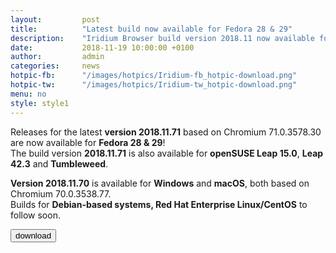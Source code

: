 ```yaml
---
layout: 		post
title:  		"Latest build now available for Fedora 28 & 29"
description: 	"Iridium Browser build version 2018.11 now available for Fedora 28 & 29 - go and get it!"
date:	 		2018-11-19 10:00:00 +0100
author:			admin
categories:		news
hotpic-fb:		"/images/hotpics/Iridium-fb_hotpic-download.png"
hotpic-tw:		"/images/hotpics/Iridium-tw_hotpic-download.png"
menu: no
style: style1
---
```


Releases for the latest **version 2018.11.71** based on Chromium 71.0.3578.30 are now available for **Fedora 28 & 29**!   
The build version **2018.11.71** is also available for **openSUSE Leap 15.0**, **Leap 42.3** and **Tumbleweed**.    
     
**Version 2018.11.70** is available for **Windows** and **macOS**, both based on Chromium 70.0.3538.77.   
Builds for **Debian-based systems, Red Hat Enterprise Linux/CentOS** to follow soon.    
    
<button type="submit" onclick="uaParser()" title="download Iridium Browser" class="button download">download</button>